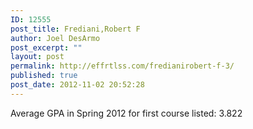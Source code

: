```yaml
---
ID: 12555
post_title: Frediani,Robert F
author: Joel DesArmo
post_excerpt: ""
layout: post
permalink: http://effrtlss.com/fredianirobert-f-3/
published: true
post_date: 2012-11-02 20:52:28
---
```

<p>Average GPA in Spring 2012 for first course listed: 3.822</p>